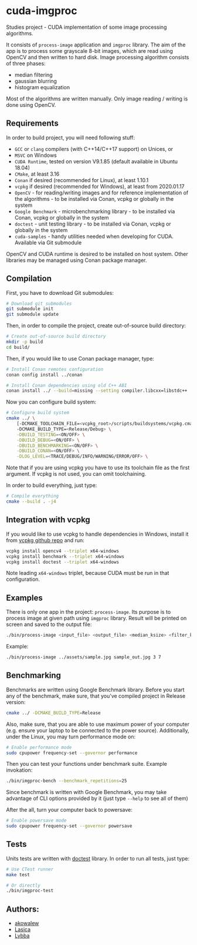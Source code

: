 # cuda-imgproc

Studies project - CUDA implementation of some image processing algorithms.

It consists of `process-image` application and `imgproc` library. The aim of the app is to process some grayscale 8-bit images, which are read using OpenCV and then written to hard disk. 
Image processing algorithm consists of three phases:
 - median filtering
 - gaussian blurring
 - histogram equalization

Most of the algorithms are written manually. Only image reading / writing is done using OpenCV. 

## Requirements

In order to build project, you will need following stuff:
 - `GCC` or `clang` compilers (with C++14/C++17 support) on Unices, or
 - `MSVC` on Windows
 - `CUDA Runtime`, tested on version V9.1.85 (default available in Ubuntu 18.04)
 - `CMake`, at least 3.16
 - `Conan` if desired (recommended for Linux), at least 1.10.1
 - `vcpkg` if desired (recommended for Windows), at least from 2020.01.17
 - `OpenCV` - for reading/writing images and for reference implementation of the algorithms - to be installed via Conan, vcpkg or globally in the system
 - `Google Benchmark` - microbenchmarking library - to be installed via Conan, vcpkg or globally in the system
 - `doctest` - unit testing library - to be installed via Conan, vcpkg or globally in the system
 - `cuda-samples` - handy utilities needed when developing for CUDA. Available via Git submodule

OpenCV and CUDA runtime is desired to be installed on host system. Other libraries may be managed using Conan package manager. 

## Compilation

First, you have to download Git submodules:

```sh
# Download git submodules
git submodule init
git submodule update
```

Then, in order to compile the project, create out-of-source build directory:

```sh
# Create out-of-source build directory
mkdir -p build
cd build/
```

Then, if you would like to use Conan package manager, type:

```sh
# Install Conan remotes configuration
conan config install ../conan

# Install Conan dependencies using old C++ ABI
conan install ../ --build=missing --setting compiler.libcxx=libstdc++
```

Now you can configure build system:

```sh
# Configure build system
cmake ../ \
    [-DCMAKE_TOOLCHAIN_FILE=<vcpkg_root>/scripts/buildsystems/vcpkg.cmake \] 
    -DCMAKE_BUILD_TYPE=<Release/Debug> \
    -DBUILD_TESTING=<ON/OFF> \
    -DBUILD_DEBUG=<ON/OFF> \
    -DBUILD_BENCHMARKING=<ON/OFF> \
    -DBUILD_CONAN=<ON/OFF> \
    -DLOG_LEVEL=<TRACE/DEBUG/INFO/WARNING/ERROR/OFF> \
```

Note that if you are using vcpkg you have to use its toolchain file as the first argument. If vcpkg is not used, you can omit toolchaining.

In order to build everything, just type:

```sh
# Compile everything
cmake --build . -j4
```

## Integration with vcpkg

If you would like to use vcpkg to handle dependencies in Windows, install it from [vcpkg github repo](https://github.com/microsoft/vcpkg) and run:

```sh
vcpkg install opencv4 --triplet x64-windows
vcpkg install benchmark --triplet x64-windows
vcpkg install doctest --triplet x64-windows
```

Note leading `x64-windows` triplet, because CUDA must be run in that configuration.

## Examples

There is only one app in the project: `process-image`. Its purpose is to process image at given path using `imgproc` library. Result will be printed on screen and saved to the output file:

```sh
./bin/process-image <input_file> <output_file> <median_ksize> <filter_kize>
```

Example: 

```sh
./bin/process-image ../assets/sample.jpg sample_out.jpg 3 7
```

## Benchmarking

Benchmarks are written using Google Benchmark library. Before you start any of the benchmark, make sure, that you've compiled project in Release version:

```sh
cmake ../ -DCMAKE_BUILD_TYPE=Release
```

Also, make sure, that you are able to use maximum power of your computer (e.g. ensure your laptop to be connected to the power source). Additionally, under the Linux, you may turn performance mode on:

```sh
# Enable performance mode
sudo cpupower frequency-set --governor performance
```

Then you can test your functions under benchmark suite. Example invokation:

```sh
./bin/imgproc-bench --benchmark_repetitions=25
```

Since benchmark is written with Google Benchmark, you may take advantage of CLI options provided by it (just type `--help` to see all of them)

After the all, turn your computer back to powersave:

```sh
# Enable powersave mode
sudo cpupower frequency-set --governor powersave
```

## Tests

Units tests are written with [doctest](https://github.com/onqtam/doctest) library. In order to run all tests, just type:

```sh
# Use CTest runner
make test

# Or directly
./bin/imgproc-test
```

## Authors:

- [akowalew](https://github.com/akowalew)
- [Lasica](https://github.com/Lasica)
- [Lybba](https://github.com/lybba)
